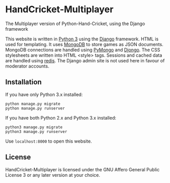 # HandCricket-Multiplayer
The Multiplayer version of Python-Hand-Cricket, using the Django framework

This website is written in [Python 3](https://www.python.org/) using the [Django](https://www.djangoproject.com/) framework. HTML is used for templating. It uses [MongoDB](https://mongodb.org/) to store  games as JSON documents. MongoDB connections are handled using [PyMongo](https://github.com/mongodb/mongo-python-driver) and [Djongo](https://github.com/nesdis/djongo). The CSS stylesheets are written into HTML &lt;style&gt; tags. Sessions and cached data are handled using [redis](https://redis.io). The Django admin site is not used here in favour of moderator accounts.

## Installation

If you have only Python 3.x installed:
```
python manage.py migrate
python manage.py runserver
```

If you have both Python 2.x and Python 3.x installed:
```
python3 manage.py migrate
python3 manage.py runserver
```

Use `localhost:8000` to open this website.

## License

HandCricket-Multiplayer is licensed under the GNU Affero General Public License 3 or any later version at your choice.
